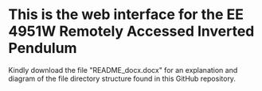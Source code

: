 # This is the web interface for the EE 4951W Remotely Accessed Inverted Pendulum

Kindly download the file "README_docx.docx" for an explanation and diagram of the file directory structure found in this GitHub repository.
